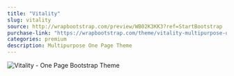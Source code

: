 ```yaml
---
title: "Vitality"
slug: vitality
source: http://wrapbootstrap.com/preview/WB02K3KK3?ref=StartBootstrap
purchase-link: "https://wrapbootstrap.com/theme/vitality-multipurpose-one-page-theme-WB02K3KK3?ref=StartBootstrap"
categories: premium
description: Multipurpose One Page Theme
---
```


<img src="http://sbootstrap.startbootstrapc.netdna-cdn.com/assets/img/premium/vitality.jpg" class="img-responsive" alt="Vitality - One Page Bootstrap Theme">